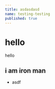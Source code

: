 ```yaml
---
title: asdasdasd
name: testing-testing
published: true
---
```

# hello

hello

## i am iron man

* asdf
